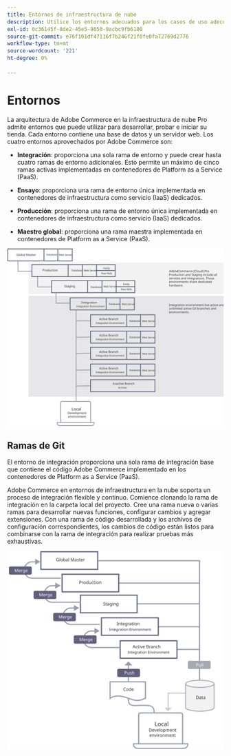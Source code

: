 ```yaml
---
title: Entornos de infraestructura de nube
description: Utilice los entornos adecuados para los casos de uso adecuados.
exl-id: 0c36145f-8de2-45e5-9050-9acbc9fb6100
source-git-commit: e76f101df47116f7b246f21f0fe0fa72769d2776
workflow-type: tm+mt
source-wordcount: '221'
ht-degree: 0%

---
```


# Entornos

La arquitectura de Adobe Commerce en la infraestructura de nube Pro admite entornos que puede utilizar para desarrollar, probar e iniciar su tienda. Cada entorno contiene una base de datos y un servidor web. Los cuatro entornos aprovechados por Adobe Commerce son:

- **Integración**: proporciona una sola rama de entorno y puede crear hasta cuatro ramas de entorno adicionales. Esto permite un máximo de cinco ramas activas implementadas en contenedores de Platform as a Service (PaaS).

- **Ensayo**: proporciona una rama de entorno única implementada en contenedores de infraestructura como servicio (IaaS) dedicados.

- **Producción**: proporciona una rama de entorno única implementada en contenedores de infraestructura como servicio (IaaS) dedicados.

- **Maestro global**: proporciona una rama maestra implementada en contenedores de Platform as a Service (PaaS).

![Diagrama de la relación entre los entornos de nube de Adobe Commerce](../../../assets/playbooks/environment-diagram.svg)

## Ramas de Git

El entorno de integración proporciona una sola rama de integración base que contiene el código Adobe Commerce implementado en los contenedores de Platform as a Service (PaaS).

Adobe Commerce en entornos de infraestructura en la nube soporta un proceso de integración flexible y continuo. Comience clonando la rama de integración en la carpeta local del proyecto. Cree una rama nueva o varias ramas para desarrollar nuevas funciones, configurar cambios y agregar extensiones. Con una rama de código desarrollada y los archivos de configuración correspondientes, los cambios de código están listos para combinarse con la rama de integración para realizar pruebas más exhaustivas.

![Diagrama de la estrategia de ramificación basada en Git para los entornos de nube de Adobe Commerce](../../../assets/playbooks/branching-diagram.svg)
